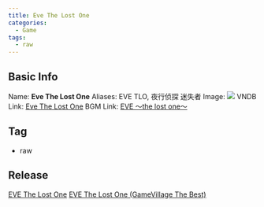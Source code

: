 ```yaml
---
title: Eve The Lost One
categories:
  - Game
tags:
  - raw
---
```

## Basic Info

Name: **Eve The Lost One**
Aliases: EVE TLO, 夜行侦探 迷失者
Image: ![](https://s2.vndb.org/cv/19/22619.jpg)
VNDB Link: [Eve The Lost One](https://vndb.org/v2708)
BGM Link: [EVE ～the lost one～](https://bangumi.tv/subject/107536)

## Tag

 - raw

## Release

[EVE The Lost One](../../r/r12958/)
[EVE The Lost One (GameVillage The Best)](../../r/r5323/)